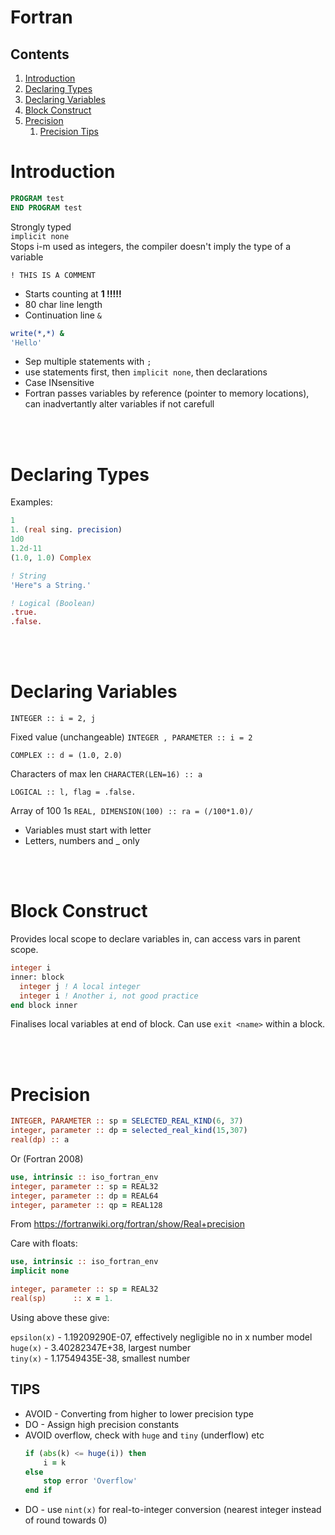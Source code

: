 # Fortran


## Contents

1. [Introduction](#1)
2. [Declaring Types](#2)
3. [Declaring Variables](#3)
4. [Block Construct](#4)
5. [Precision](#5)
    1. [Precision Tips](#51)

<a name="1"></a>
# Introduction

````fortran
PROGRAM test
END PROGRAM test
````

Strongly typed         
`implicit none`        
Stops i-m used as integers, the compiler doesn't imply the type of a variable

`! THIS IS A COMMENT `

- Starts counting at **1 !!!!!**
- 80 char line length     
- Continuation line `&`
````fortran
write(*,*) &
'Hello'
```` 
- Sep multiple statements with `;`    
- use statements first, then `implicit none`, then declarations  
- Case INsensitive
- Fortran passes variables by reference (pointer to memory locations), can inadvertantly alter variables if not carefull

<br></br>
<a name="2"></a>
# Declaring Types

Examples:

````fortran
1
1. (real sing. precision)
1d0         
1.2d-11
(1.0, 1.0) Complex

! String
'Here"s a String.'

! Logical (Boolean)
.true. 
.false.
````

<br></br>
<a name="3"></a>
# Declaring Variables

`INTEGER :: i = 2, j`

Fixed value (unchangeable)
`INTEGER , PARAMETER :: i = 2`

`COMPLEX :: d = (1.0, 2.0)`

Characters of max len 
`CHARACTER(LEN=16) :: a`

`LOGICAL :: l, flag = .false.`

Array of 100 1s
`REAL, DIMENSION(100) :: ra = (/100*1.0)/`

- Variables must start with letter
- Letters, numbers and _ only

<br></br>
<a name="4"></a>
# Block Construct

Provides local scope to declare variables in, can access vars in parent scope. 

````fortran
integer i
inner: block
  integer j ! A local integer
  integer i ! Another i, not good practice
end block inner
````

Finalises local variables at end of block.
Can use `exit <name>` within a block.

<br></br>
<a name="5"></a>
# Precision
````fortran
INTEGER, PARAMETER :: sp = SELECTED_REAL_KIND(6, 37)
integer, parameter :: dp = selected_real_kind(15,307)
real(dp) :: a
````

Or (Fortran 2008)

````fortran
use, intrinsic :: iso_fortran_env
integer, parameter :: sp = REAL32
integer, parameter :: dp = REAL64
integer, parameter :: qp = REAL128
````
From <https://fortranwiki.org/fortran/show/Real+precision> 

Care with floats:

````fortran
use, intrinsic :: iso_fortran_env
implicit none

integer, parameter :: sp = REAL32
real(sp)      :: x = 1.
````

Using above these give:

`epsilon(x)` - 1.19209290E-07, effectively negligible no in x number model     
`huge(x)` - 3.40282347E+38, largest number    
`tiny(x)` - 1.17549435E-38, smallest number            

<a name="51"></a>
## TIPS

- AVOID - Converting from higher to lower precision type
- DO - Assign high precision constants
- AVOID overflow, check with `huge` and `tiny` (underflow) etc
    ````fortran
    if (abs(k) <= huge(i)) then
        i = k
    else
        stop error 'Overflow'
    end if
    ````
- DO - use `nint(x)` for real-to-integer conversion (nearest integer instead of round towards 0)
